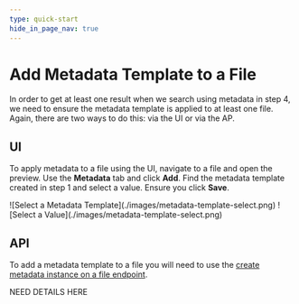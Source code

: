 ```yaml
---
type: quick-start
hide_in_page_nav: true
---
```


# Add Metadata Template to a File

In order to get at least one result when we search using metadata in step 4,
we need to ensure the metadata template is applied to at least one file. Again,
there are two ways to do this: via the UI or via the AP. 

## UI 

To apply metadata to a file using the UI, navigate to a file and open the
preview. Use the **Metadata** tab and click **Add**. Find the metadata template
created in step 1 and select a value. Ensure you click **Save**. 

<ImageFrame center>
    ![Select a Metadata Template](./images/metadata-template-select.png)
    ![Select a Value](./images/metadata-template-select.png)
</ImageFrame>

## API 

To add a metadata template to a file you will need to use the 
[create metadata instance on a file endpoint][add-metadata]. 

NEED DETAILS HERE

[add-metadata]: e://post-files-id-metadata-id-id/